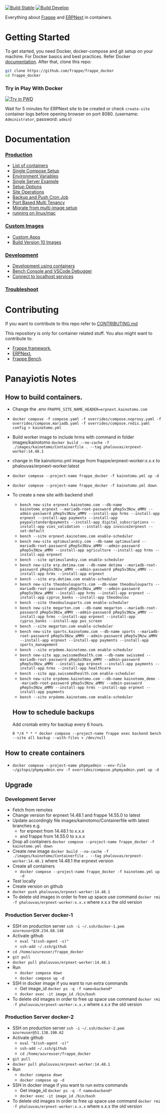 [![Build Stable](https://github.com/frappe/frappe_docker/actions/workflows/build_stable.yml/badge.svg)](https://github.com/frappe/frappe_docker/actions/workflows/build_stable.yml)
[![Build Develop](https://github.com/frappe/frappe_docker/actions/workflows/build_develop.yml/badge.svg)](https://github.com/frappe/frappe_docker/actions/workflows/build_develop.yml)

Everything about [Frappe](https://github.com/frappe/frappe) and [ERPNext](https://github.com/frappe/erpnext) in containers.

# Getting Started

To get started, you need Docker, docker-compose and git setup on your machine. For Docker basics and best practices. Refer Docker [documentation](http://docs.docker.com).
After that, clone this repo:

```sh
git clone https://github.com/frappe/frappe_docker
cd frappe_docker
```

### Try in Play With Docker

<a href="https://labs.play-with-docker.com/?stack=https://raw.githubusercontent.com/frappe/frappe_docker/main/pwd.yml">
  <img src="https://raw.githubusercontent.com/play-with-docker/stacks/master/assets/images/button.png" alt="Try in PWD"/>
</a>

Wait for 5 minutes for ERPNext site to be created or check `create-site` container logs before opening browser on port 8080. (username: `Administrator`, password: `admin`)

# Documentation

### [Production](#production)

- [List of containers](docs/list-of-containers.md)
- [Single Compose Setup](docs/single-compose-setup.md)
- [Environment Variables](docs/environment-variables.md)
- [Single Server Example](docs/single-server-example.md)
- [Setup Options](docs/setup-options.md)
- [Site Operations](docs/site-operations.md)
- [Backup and Push Cron Job](docs/backup-and-push-cronjob.md)
- [Port Based Multi Tenancy](docs/port-based-multi-tenancy.md)
- [Migrate from multi-image setup](docs/migrate-from-multi-image-setup.md)
- [running on linux/mac](docs/setup_for_linux_mac.md)

### [Custom Images](#custom-images)

- [Custom Apps](docs/custom-apps.md)
- [Build Version 10 Images](docs/build-version-10-images.md)

### [Development](#development)

- [Development using containers](docs/development.md)
- [Bench Console and VSCode Debugger](docs/bench-console-and-vscode-debugger.md)
- [Connect to localhost services](docs/connect-to-localhost-services-from-containers-for-local-app-development.md)

### [Troubleshoot](docs/troubleshoot.md)

# Contributing

If you want to contribute to this repo refer to [CONTRIBUTING.md](CONTRIBUTING.md)

This repository is only for container related stuff. You also might want to contribute to:

- [Frappe framework](https://github.com/frappe/frappe#contributing),
- [ERPNext](https://github.com/frappe/erpnext#contributing),
- [Frappe Bench](https://github.com/frappe/bench).

# Panayiotis Notes
## How to build containers.
- Change the .env `FRAPPE_SITE_NAME_HEADER=erpnext.kainotomo.com`
- `docker compose -f compose.yaml -f overrides/compose.noproxy.yaml -f overrides/compose.mariadb.yaml -f overrides/compose.redis.yaml config > kainotomo.yml`
- Build worker image to include hrms with command in folder images/kainotomo `docker build --no-cache -f ./images/kainotomo/Containerfile . --tag phalouvas/erpnext-worker:14.48.1`
- change in file kainotomo.yml image from frappe/erpnext-worker:x.x.x to phalouvas/erpnext-worker:latest
- `docker compose --project-name frappe_docker -f kainotomo.yml up -d`
- `docker compose --project-name frappe_docker -f kainotomo.yml down`
- To create a new site with backend shell 
  - `bench new-site erpnext.kainotomo.com --db-name kainotomo_erpnext --mariadb-root-password pRep5v3Nzw_aMMV --admin-password pRep5v3Nzw_aMMV --install-app hrms --install-app erpnext --install-app payments --install-app paypalstandardpayments --install-app digital_subscriptions --install-app vies_validation --install-app invoice2erpnext --set-default`
  - `bench --site erpnext.kainotomo.com enable-scheduler`
  - `bench new-site optimuslandcy.com --db-name optimusland --mariadb-root-password pRep5v3Nzw_aMMV --admin-password pRep5v3Nzw_aMMV --install-app agriculture --install-app hrms --install-app erpnext`
  - `bench --site optimuslandcy.com enable-scheduler`
  - `bench new-site erp.detima.com --db-name detima --mariadb-root-password pRep5v3Nzw_aMMV --admin-password pRep5v3Nzw_aMMV --install-app hrms --install-app erpnext`
  - `bench --site erp.detima.com enable-scheduler`
  - `bench new-site theodoulouparts.com --db-name theodoulouparts --mariadb-root-password pRep5v3Nzw_aMMV --admin-password pRep5v3Nzw_aMMV --install-app hrms --install-app erpnext --install-app cyprus_banks --install-app theodoulou`
  - `bench --site theodoulouparts.com enable-scheduler`
  - `bench new-site megarton.com --db-name megarton --mariadb-root-password pRep5v3Nzw_aMMV --admin-password pRep5v3Nzw_aMMV --install-app hrms --install-app erpnext --install-app cyprus_banks --install-app pos_screen`
  - `bench --site megarton.com enable-scheduler`
  - `bench new-site sports.kainotomo.com --db-name sports --mariadb-root-password pRep5v3Nzw_aMMV --admin-password pRep5v3Nzw_aMMV --install-app erpnext --install-app payments --install-app sports_management`
  - `bench --site erpdemo.kainotomo.com enable-scheduler`
  - `bench new-site app.swissmedhealth.com --db-name swissmed --mariadb-root-password pRep5v3Nzw_aMMV --admin-password pRep5v3Nzw_aMMV --install-app erpnext --install-app payments --install-app hrms --install-app healthcare`
  - `bench --site app.swissmedhealth.com enable-scheduler`
  - `bench new-site erpdemo.kainotomo.com --db-name kainotomo_demo --mariadb-root-password pRep5v3Nzw_aMMV --admin-password pRep5v3Nzw_aMMV --install-app hrms --install-app erpnext --install-app payments`
  - `bench --site erpdemo.kainotomo.com enable-scheduler`

  ## How to schedule backups
  Add crontab entry for backup every 6 hours.

  ```
  0 */4 * * * docker compose --project-name frappe exec backend bench --site all backup --with-files > /dev/null
  ```

## How to create containers
- `docker compose --project-name phpmyadmin --env-file ~/gitops/phpmyadmin.env -f overrides/compose.phpmyadmin.yaml up -d`

## Upgrade

### Development Server
- Fetch from remotes
- Change version for erpnext 14.48.1 and frappe 14.55.0 to latest
- Update accordingly file images/kainotomo/Containerfile with latest branches e.g. 
  - for erpnext from 14.48.1 to x.x.x
  - and frappe from 14.55.0 to x.x.x
- Drop all containers `docker compose --project-name frappe_docker -f kainotomo.yml down`
- Create new image `docker build --no-cache -f ./images/kainotomo/Containerfile . --tag phalouvas/erpnext-worker:14.48.1` where 14.48.1 the erpnext version
- Create all containers
  - `docker compose --project-name frappe_docker -f kainotomo.yml up -d`
- Test locally
- Create version on github
- `docker push phalouvas/erpnext-worker:14.48.1`
- To delete old images in order to free up space use command `docker rmi -f phalouvas/erpnext-worker:x.x.x` where x.x.x the old version

### Production Server docker-1
- SSH on production server `ssh -i ~/.ssh/docker-1.pem azureuser@20.234.68.148`
- Activate github
  - `eval "$(ssh-agent -s)"`
  - `ssh-add ~/.ssh/github`
- `cd /home/azureuser/frappe_docker`
- `git pull`
- `docker pull phalouvas/erpnext-worker:14.48.1`
- Run 
  - `docker compose down`
  - `docker compose up -d`
- SSH in docker image if you want to run extra commands
  - Get image_id `docker ps -q -f name=backend*`
  - `docker exec -it image_id /bin/bash`
- To delete old images in order to free up space use command `docker rmi -f phalouvas/erpnext-worker:x.x.x` where x.x.x the old version

### Production Server docker-2
- SSH on production server `ssh -i ~/.ssh/docker-2.pem azureuser@51.138.190.62`
- Activate github
  - `eval "$(ssh-agent -s)"`
  - `ssh-add ~/.ssh/github`
  - `cd /home/azureuser/frappe_docker`
- `git pull`
- `docker pull phalouvas/erpnext-worker:14.48.1`
- Run 
  - `docker compose down`
  - `docker compose up -d`
- SSH in docker image if you want to run extra commands
  - Get image_id `docker ps -q -f name=backend*`
  - `docker exec -it image_id /bin/bash`
- To delete old images in order to free up space use command `docker rmi -f phalouvas/erpnext-worker:x.x.x` where x.x.x the old version
